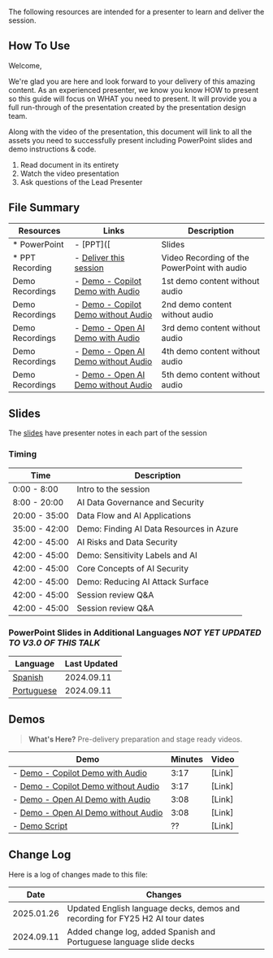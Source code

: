 The following resources are intended for a presenter to learn and deliver the session.

## How To Use

Welcome,

We're glad you are here and look forward to your delivery of this amazing content. As an experienced presenter, we know you know HOW to present so this guide will focus on WHAT you need to present. It will provide you a full run-through of the presentation created by the presentation design team. 

Along with the video of the presentation, this document will link to all the assets you need to successfully present including PowerPoint slides and demo instructions & code.

1.  Read document in its entirety
2.  Watch the video presentation
3.  Ask questions of the Lead Presenter

## File Summary

| Resources          | Links                            | Description |
|-------------------|----------------------------------|-------------------|
| * PowerPoint        | - [PPT]([ | Slides |
| * PPT Recording     | - [Deliver this session](https://aka.ms/AArzgst) | Video Recording of the PowerPoint with audio |
| Demo Recordings             | - [Demo - Copilot Demo with Audio](https://aka.ms/AAruj6r) | 1st demo content without audio | 
| Demo Recordings            | - [Demo - Copilot Demo without Audio](https://aka.ms/AAruqxt) | 2nd demo content without audio  | 
| Demo Recordings             | - [Demo - Open AI Demo with Audio](https://aka.ms/AAruqxu) | 3rd demo content without audio  | 
| Demo Recordings             | - [Demo - Open AI Demo without Audio](https://aka.ms/AAruylb) | 4th demo content without audio  |  
| Demo Recordings             | - [Demo - Open AI Demo without Audio](https://aka.ms/AAruylb) | 5th demo content without audio  |  

## Slides

The [slides](https://aka.ms/AArxpjq) have presenter notes in each part of the session

### Timing

| Time        | Description 
--------------|-------------
0:00 - 8:00   | Intro to the session 
8:00 - 20:00  | AI Data Governance and Security
20:00 - 35:00 | Data Flow and AI Applications
35:00 - 42:00 | Demo: Finding AI Data Resources in Azure
42:00 - 45:00 | AI Risks and Data Security
42:00 - 45:00 | Demo: Sensitivity Labels and AI
42:00 - 45:00 | Core Concepts of AI Security
42:00 - 45:00 | Demo: Reducing AI Attack Surface
42:00 - 45:00 | Session review Q&A
42:00 - 45:00 | Session review Q&A


### PowerPoint Slides in Additional Languages *NOT YET UPDATED TO V3.0 OF THIS TALK*

| Language  | Last Updated |
| ------------- | ------------- |
| [Spanish](https://aka.ms/AAs7mfy)  | 2024.09.11  |
|  [Portuguese](https://aka.ms/AAs7ety) | 2024.09.11  |




## Demos

> **What's Here?** Pre-delivery preparation and stage ready videos.

| Demo 	                                                                                               | Minutes | Video |
-------------------------------------------------------------------------------------------------------|---------|----------------- | 
| - [Demo - Copilot Demo with Audio](https://aka.ms/AAruj6r) | 3:17 |  [Link] |
| - [Demo - Copilot Demo without Audio](https://aka.ms/AAruqxt) | 3:17 |  [Link] |
| - [Demo - Open AI Demo with Audio](https://aka.ms/AAruqxu) | 3:08 |  [Link] |
| - [Demo - Open AI Demo without Audio](https://aka.ms/AAruylb) | 3:08 |   [Link] |
| - [Demo Script](https://aka.ms/AAruj6s) | ?? | [Link] |


## Change Log

Here is a log of changes made to this file:

| Date  | Changes |
| ------------- | ------------- |
| 2025.01.26 | Updated English language decks, demos and recording for FY25 H2 AI tour dates |
| 2024.09.11 | Added change log, added Spanish and Portuguese language slide decks  |


